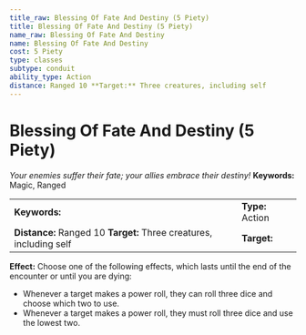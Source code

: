 ```yaml
---
title_raw: Blessing Of Fate And Destiny (5 Piety)
title: Blessing Of Fate And Destiny (5 Piety)
name_raw: Blessing Of Fate And Destiny
name: Blessing Of Fate And Destiny
cost: 5 Piety
type: classes
subtype: conduit
ability_type: Action
distance: Ranged 10 **Target:** Three creatures, including self
---
```


# Blessing Of Fate And Destiny (5 Piety)

*Your enemies suffer their fate; your allies embrace their destiny!* **Keywords:** Magic, Ranged

|                                                                     |                  |
| :------------------------------------------------------------------ | :--------------- |
| **Keywords:**                                                       | **Type:** Action |
| **Distance:** Ranged 10 **Target:** Three creatures, including self | **Target:**      |

**Effect:** Choose one of the following effects, which lasts until the end of the encounter or until you are dying:

- Whenever a target makes a power roll, they can roll three dice and choose which two to use.
- Whenever a target makes a power roll, they must roll three dice and use the lowest two.
